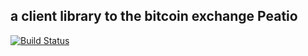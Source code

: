 a client library to the bitcoin exchange Peatio
---
[![Build Status](https://travis-ci.org/czheo/peatio-client-python.svg?branch=master)](https://travis-ci.org/czheo/peatio-client-python)
